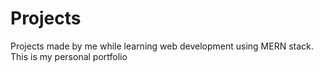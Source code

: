 # Projects
Projects made by me while learning web development using MERN stack.
This is my personal portfolio
